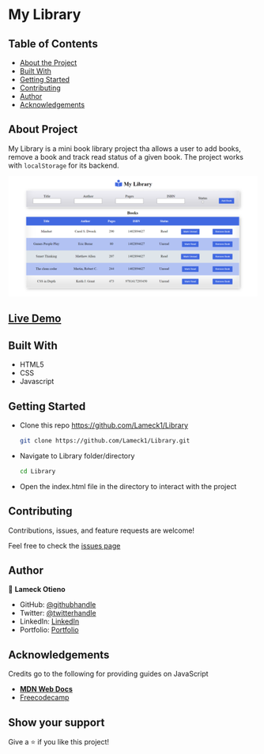 # My Library

## Table of Contents

* [About the Project](#about-the-project)
* [Built With](#built-with)
* [Getting Started](#getting-started)
* [Contributing](#contributing)
* [Author](#author)
* [Acknowledgements](#acknowledgements)

## About Project

My Library is a mini book library project tha allows a user to add books, remove a book and track read status of a given book. The project works with ```localStorage``` for its backend.

![screenshot](./screenshot.png)

## [Live Demo](https://lameck1.github.io/Library/)

## Built With

* HTML5
* CSS
* Javascript

## Getting Started

* Clone this repo <https://github.com/Lameck1/Library>

    ```bash
    git clone https://github.com/Lameck1/Library.git
    ```

* Navigate to Library folder/directory

    ```bash
    cd Library
    ```

* Open the index.html file in the directory to interact with the project

## Contributing

Contributions, issues, and feature requests are welcome!

Feel free to check the [issues page](https://github.com/Lameck1/Library/issues)

## Author

👤 **Lameck Otieno**

* GitHub: [@githubhandle](https://github.com/Lameck1)
* Twitter: [@twitterhandle](https://twitter.com/lameck721)
* LinkedIn: [LinkedIn](https://www.linkedin.com/in/lameck-odhiambo-642b7077/)
* Portfolio: [Portfolio](https://lameck.me)

## Acknowledgements

Credits go to the following for providing guides on JavaScript

* [**MDN Web Docs**](https://developer.mozilla.org/en-US/docs/Learn/JavaScript/Objects)
* [Freecodecamp](https://www.freecodecamp.org/learn/javascript-algorithms-and-data-structures/)

## Show your support

Give a ⭐️ if you like this project!
